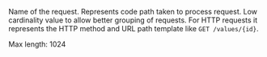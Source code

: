 Name of the request. Represents code path taken to process request. Low cardinality value to allow better grouping of requests. For HTTP requests it represents the HTTP method and URL path template like `GET /values/{id}`.

Max length: 1024